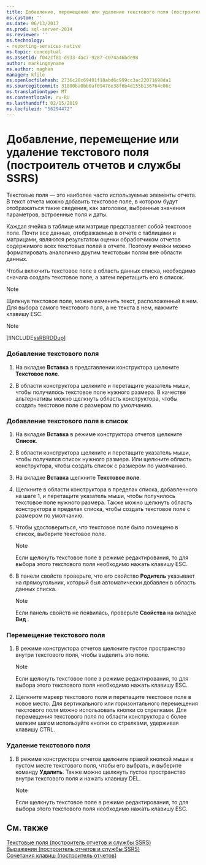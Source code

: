 ```yaml
---
title: Добавление, перемещение или удаление текстового поля (построитель отчетов и службы SSRS) | Документы Майкрософт
ms.custom: ''
ms.date: 06/13/2017
ms.prod: sql-server-2014
ms.reviewer: ''
ms.technology:
- reporting-services-native
ms.topic: conceptual
ms.assetid: f042cf81-d933-4ac7-9287-c074a46bde98
author: markingmyname
ms.author: maghan
manager: kfile
ms.openlocfilehash: 2736c28c69491f18abd6c999cc3ac22071698da1
ms.sourcegitcommit: 31800ba0bb0af09476e38f6b4d155b136764c06c
ms.translationtype: MT
ms.contentlocale: ru-RU
ms.lasthandoff: 02/15/2019
ms.locfileid: "56294472"
---
```

# <a name="add-move-or-delete-a-text-box-report-builder-and-ssrs"></a>Добавление, перемещение или удаление текстового поля (построитель отчетов и службы SSRS)
  Текстовые поля — это наиболее часто используемые элементы отчета. В текст отчета можно добавить текстовое поле, в котором будут отображаться такие сведения, как заголовки, выбранные значения параметров, встроенные поля и даты.  
  
 Каждая ячейка в таблице или матрице представляет собой текстовое поле. Почти все данные, отображаемые в отчете с таблицами и матрицами, являются результатом оценки обработчиком отчетов содержимого всех текстовых полей в отчете. Поэтому ячейки можно форматировать аналогично другим текстовым полям вне области данных.  
  
 Чтобы включить текстовое поле в область данных списка, необходимо сначала создать текстовое поле, а затем перетащить его в список.  
  
> [!NOTE]  
>  Щелкнув текстовое поле, можно изменить текст, расположенный в нем. Для выбора самого текстового поля, а не текста в нем, нажмите клавишу ESC.  
  
> [!NOTE]  
>  [!INCLUDE[ssRBRDDup](../../includes/ssrbrddup-md.md)]  
  
### <a name="to-add-a-text-box"></a>Добавление текстового поля  
  
1.  На вкладке **Вставка** в представлении конструктора щелкните **Текстовое поле**.  
  
2.  В области конструктора щелкните и перетащите указатель мыши, чтобы получилось текстовое поле нужного размера. В качестве альтернативы можно щелкнуть область конструктора, чтобы создать текстовое поле с размером по умолчанию.  
  
### <a name="to-add-a-text-box-in-a-list"></a>Добавление текстового поля в список  
  
1.  На вкладке **Вставка** в режиме конструктора отчетов щелкните **Список**.  
  
2.  В области конструктора щелкните и перетащите указатель мыши, чтобы получился список нужного размера. Или щелкните область конструктора, чтобы создать список с размером по умолчанию.  
  
3.  На вкладке **Вставка** щелкните **Текстовое поле**.  
  
4.  Щелкните в области конструктора в пределах списка, добавленного на шаге 1, и перетащите указатель мыши, чтобы получилось текстовое поле нужного размера. Также можно щелкнуть область конструктора в пределах списка, чтобы создать текстовое поле с размером по умолчанию.  
  
5.  Чтобы удостовериться, что текстовое поле было помещено в список, выберите текстовое поле.  
  
    > [!NOTE]  
    >  Если щелкнуть текстовое поле в режиме редактирования, то для выбора этого текстового поля необходимо нажать клавишу ESC.  
  
6.  В панели свойств проверьте, что его свойство **Родитель** указывает на прямоугольник, который был автоматически добавлен в область данных списка.  
  
    > [!NOTE]  
    >  Если панель свойств не появилась, проверьте **Свойства** на вкладке **Вид** .  
  
### <a name="to-move-a-text-box"></a>Перемещение текстового поля  
  
1.  В режиме конструктора отчетов щелкните пустое пространство внутри текстового поля, чтобы выделить это поле.  
  
    > [!NOTE]  
    >  Если щелкнуть текстовое поле в режиме редактирования, то для выбора этого текстового поля необходимо нажать клавишу ESC.  
  
2.  Щелкните маркер текстового поля и перетащите текстовое поле в новое место. Для вертикального или горизонтального перемещения текстового поля можно использовать кнопки со стрелками. Для перемещения текстового поля по области конструктора с более мелким шагом используйте кнопки со стрелками, удерживая клавишу CTRL.  
  
### <a name="to-delete-a-text-box"></a>Удаление текстового поля  
  
1.  В режиме конструктора отчетов щелкните правой кнопкой мыши в пустом месте текстового поля, чтобы его выбрать, и выберите команду **Удалить**. Также можно щелкнуть пустое пространство внутри текстового поля и нажать клавишу DEL.  
  
    > [!NOTE]  
    >  Если щелкнуть текстовое поле в режиме редактирования, то для выбора этого текстового поля необходимо нажать клавишу ESC.  
  
## <a name="see-also"></a>См. также  
 [Текстовые поля (построитель отчетов и службы SSRS)](text-boxes-report-builder-and-ssrs.md)   
 [Выражения (построитель отчетов и службы SSRS)](expressions-report-builder-and-ssrs.md)   
 [Сочетания клавиш (построитель отчетов)](../report-builder/keyboard-shortcuts-report-builder.md)  
  
  
